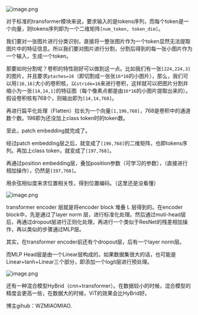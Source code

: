![image.png](https://youki-1330066034.cos.ap-guangzhou.myqcloud.com/machine-learning/202411070918355.png)

对于标准的transformer模块来说，要求输入的是tokens序列，而每个token是一个向量，则tokens序列即为一个二维矩阵`[num_token, token_dim]`。

我们要对一张图片进行分类识别，直接将一整张图片作为一个token显然无法提取图片中的特征信息。所以我们要对图片进行分割，分割后得到的每一张小图片作为一个输入，生成一个token。

那要如何分割呢？卷积的特性刚好可以做到这一点。比如我们有一张`[224,224,3]`的图片，并且要求`ptaches=16`（即切割成一张张`16*16`的小图片），那么，我们可以用`[16,16]`大小的卷积核，以`stride=16`来进行卷积，这样就可以把图片分割并缩小为一张`[14,14,1]`的特征图（每个像素点都是由`16*16`的小图片提取出来的）。假设卷积核有768个，则输出即为`[14,14,768]`。

再进行扁平化处理（Flatten）拉长为一个向量`[1,196,768]`，768是卷积中的通道数个数。196即为还没加上class token时的token数。

至此，patch embedding就完成了。

经过patch embedding层之后，就变成了`[196,768]`的二维矩阵，也即tokens序列。再加上class token，就变成了`[197,768]`。

再通过position embedding层，叠加position参数（可学习的参数），（直接进行相加操作），仍然是`[197,768]`。

用余弦相似度来求位置相关性，得到位置编码。（这里还是没看懂）

![image.png](https://youki-1330066034.cos.ap-guangzhou.myqcloud.com/machine-learning/202411070954790.png)

transformer encoder 层就是将encoder block 堆叠 L 层得到的。在encoder block中，先是通过了layer norm 层，进行标准化处理。然后通过muti-head层后，再通过dropout层进行正则化处理，再进行一个类似于ResNet的残差相加操作，再以类似的步骤通过MLP层。

其实，在transformer encoder前还有个dropout层，后有一个layer norm层。

而MLP Head层是由一个Linear层构成的，如果数据集很大的话，也可能是Linear+tanh+Linear三个部分，即添加一个logit层进行预处理。

![image.png](https://youki-1330066034.cos.ap-guangzhou.myqcloud.com/machine-learning/202411071513361.png)

还有一种混合模型HyBrid（cnn+transformer）。在数据较小的时候，混合模型的精度会更高一些，在数据大的时候，ViT的效果会比HyBrid好。

博主gihub：WZMIAOMIAO.